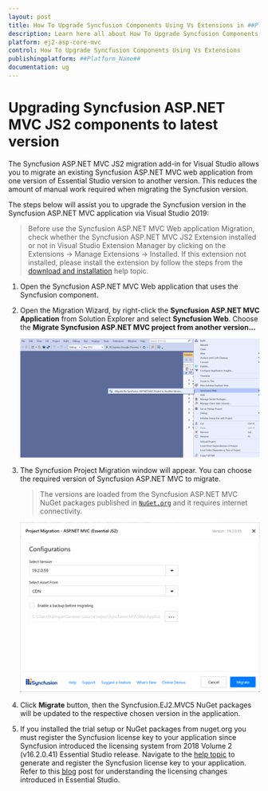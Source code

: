 ```yaml
---
layout: post
title: How To Upgrade Syncfusion Components Using Vs Extensions in ##Platform_Name## Component
description: Learn here all about How To Upgrade Syncfusion Components Using Vs Extensions in Syncfusion ##Platform_Name## component and more.
platform: ej2-asp-core-mvc
control: How To Upgrade Syncfusion Components Using Vs Extensions
publishingplatform: ##Platform_Name##
documentation: ug
---
```


# Upgrading Syncfusion ASP.NET MVC JS2 components to latest version

The Syncfusion ASP.NET MVC JS2 migration add-in for Visual Studio allows you to migrate an existing Syncfusion ASP.NET MVC web application from one version of Essential Studio version to another version. This reduces the amount of manual work required when migrating the Syncfusion version.

The steps below will assist you to upgrade the Syncfusion version in the Syncfusion ASP.NET MVC application via Visual Studio 2019:

> Before use the Syncfusion ASP.NET MVC Web application Migration, check whether the Syncfusion ASP.NET MVC JS2  Extension installed or not in Visual Studio Extension Manager by clicking on the Extensions -> Manage Extensions -> Installed. If this extension not installed, please install the extension by follow the steps from the [download and installation](https://ej2.syncfusion.com/aspnetmvc/documentation/visual-studio-integration/VS2019-Extensions/download-and-installation/) help topic.

1. Open the Syncfusion ASP.NET MVC Web application that uses the Syncfusion component.

2. Open the Migration Wizard, by right-click the **Syncfusion ASP.NET MVC Application** from Solution Explorer and select **Syncfusion Web**. Choose the **Migrate Syncfusion ASP.NET MVC project from another version...**

    ![MigrationAddin](images/MigrationAddin.png)

3. The Syncfusion Project Migration window will appear. You can choose the required version of Syncfusion ASP.NET MVC to migrate.

    > The versions are loaded from the Syncfusion ASP.NET MVC NuGet packages published in [`NuGet.org`](https://www.nuget.org/packages?q=Tags%3A%22AspNet.MVC%20EJ2%22+syncfusion) and it requires internet connectivity.

    ![MigrationWizard](images/Migration.png)

4. Click **Migrate** button, then the Syncfusion.EJ2.MVC5 NuGet packages will be updated to the respective chosen version in the application.

5. If you installed the trial setup or NuGet packages from nuget.org you must register the Syncfusion license key to your application since Syncfusion introduced the licensing system from 2018 Volume 2 (v16.2.0.41) Essential Studio release. Navigate to the [help topic](https://help.syncfusion.com/common/essential-studio/licensing/license-key#how-to-generate-syncfusion-license-key) to generate and register the Syncfusion license key to your application. Refer to this [blog](https://blog.syncfusion.com/post/Whats-New-in-2018-Volume-2-Licensing-Changes-in-the-1620x-Version-of-Essential-Studio.aspx?_ga=2.11237684.1233358434.1587355730-230058891.1567654773) post for understanding the licensing changes introduced in Essential Studio.